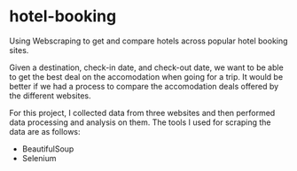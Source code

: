 # hotel-booking
Using Webscraping to get and compare hotels across popular hotel booking sites.

Given a destination, check-in date, and check-out date, we want to be able to get the best deal on the accomodation when going for a trip. It would be better if we had a process to compare the accomodation deals offered by the different websites.

For this project, I collected data from three websites and then performed data processing and analysis on them. The tools I used for scraping the data are as follows:
* BeautifulSoup
* Selenium